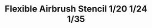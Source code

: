 ---
layout: product
title: "Flexible Airbrush Stencil 1/20 1/24 1/35"
price: "1000" 
desc: "Šablon za bojenje"
img_path: "/assets/img/AK9079.webp"
brand: "AK"
available: true
special_offer: true
new: false
soon: false
cat: "070000"
subcat: "070200"
subsubcat: "070201"
sifra: "AK9079"
popular: false
spec: false
---